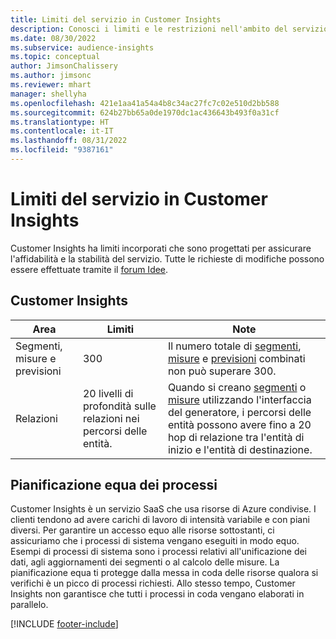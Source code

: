 ```yaml
---
title: Limiti del servizio in Customer Insights
description: Conosci i limiti e le restrizioni nell'ambito del servizio SaaS Customer Insights.
ms.date: 08/30/2022
ms.subservice: audience-insights
ms.topic: conceptual
author: JimsonChalissery
ms.author: jimsonc
ms.reviewer: mhart
manager: shellyha
ms.openlocfilehash: 421e1aa41a54a4b8c34ac27fc7c02e510d2bb588
ms.sourcegitcommit: 624b27bb65a0de1970dc1ac436643b493f0a31cf
ms.translationtype: HT
ms.contentlocale: it-IT
ms.lasthandoff: 08/31/2022
ms.locfileid: "9387161"
---
```

# <a name="service-limits-in-customer-insights"></a>Limiti del servizio in Customer Insights

 Customer Insights ha limiti incorporati che sono progettati per assicurare l'affidabilità e la stabilità del servizio. Tutte le richieste di modifiche possono essere effettuate tramite il [forum Idee](https://go.microsoft.com/fwlink/?linkid=2074172).

## <a name="customer-insights"></a>Customer Insights

| Area  | Limiti  | Note |
|-------------|---------------------------------------------------------------------|---------------------------------------------------------------------|
| Segmenti, misure e previsioni | 300  | Il numero totale di [segmenti](segments.md), [misure](measures.md) e [previsioni](predictions.md) combinati non può superare 300.  |
| Relazioni | 20 livelli di profondità sulle relazioni nei percorsi delle entità. | Quando si creano [segmenti](segments.md) o [misure](measures.md) utilizzando l'interfaccia del generatore, i percorsi delle entità possono avere fino a 20 hop di relazione tra l'entità di inizio e l'entità di destinazione.  |

## <a name="fair-scheduling-of-jobs"></a>Pianificazione equa dei processi

Customer Insights è un servizio SaaS che usa risorse di Azure condivise. I clienti tendono ad avere carichi di lavoro di intensità variabile e con piani diversi. Per garantire un accesso equo alle risorse sottostanti, ci assicuriamo che i processi di sistema vengano eseguiti in modo equo. Esempi di processi di sistema sono i processi relativi all'unificazione dei dati, agli aggiornamenti dei segmenti o al calcolo delle misure. La pianificazione equa ti protegge dalla messa in coda delle risorse qualora si verifichi è un picco di processi richiesti. Allo stesso tempo, Customer Insights non garantisce che tutti i processi in coda vengano elaborati in parallelo.

[!INCLUDE [footer-include](includes/footer-banner.md)]
